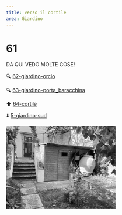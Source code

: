 ```yaml
---
title: verso il cortile
area: Giardino
---
```

# 61
DA QUI VEDO MOLTE COSE!

🔍 [62-giardino-orcio](62-giardino-orcio.md)

🔍 [63-giardino-porta_baracchina](63-giardino-porta_baracchina.md)

⬆︎ [64-cortile](64-cortile.md)

⬇️ [5-giardino-sud](5-giardino-sud.md)

![foto_132](_assets/preview/foto_132.jpg)